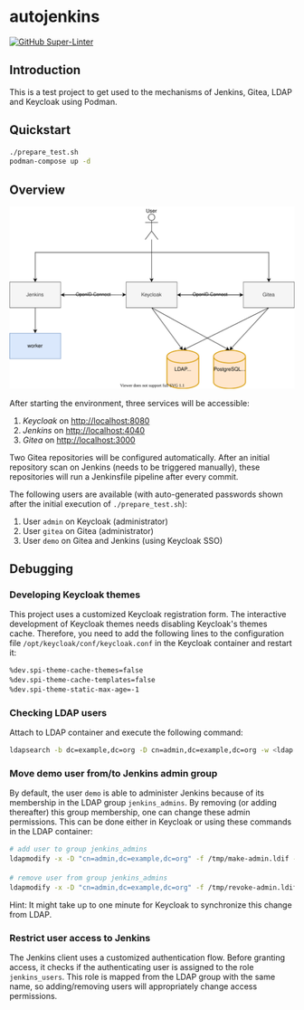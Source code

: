 # autojenkins

[![GitHub Super-Linter](https://github.com/tropicalwave/autojenkins/workflows/Lint%20Code%20Base/badge.svg)](https://github.com/marketplace/actions/super-linter)

## Introduction

This is a test project to get used to the mechanisms of Jenkins, Gitea,
LDAP and Keycloak using Podman.

## Quickstart

```bash
./prepare_test.sh
podman-compose up -d
```

## Overview

![Architecture](/images/architecture.svg)

After starting the environment, three services will be accessible:

1. *Keycloak* on <http://localhost:8080>
2. *Jenkins* on <http://localhost:4040>
3. *Gitea* on <http://localhost:3000>

Two Gitea repositories will be configured automatically. After an
initial repository scan on Jenkins (needs to be triggered manually),
these repositories will run a Jenkinsfile pipeline after every commit.

The following users are available (with auto-generated passwords shown
after the initial execution of `./prepare_test.sh`):

1. User `admin` on Keycloak (administrator)
2. User `gitea` on Gitea (administrator)
3. User `demo` on Gitea and Jenkins (using Keycloak SSO)

## Debugging

### Developing Keycloak themes

This project uses a customized Keycloak registration form. The interactive
development of Keycloak themes needs disabling Keycloak's themes cache.
Therefore, you need to add the following lines to the configuration
file `/opt/keycloak/conf/keycloak.conf` in the Keycloak container
and restart it:

```bash
%dev.spi-theme-cache-themes=false
%dev.spi-theme-cache-templates=false
%dev.spi-theme-static-max-age=-1
```

### Checking LDAP users

Attach to LDAP container and execute the following command:
```bash
ldapsearch -b dc=example,dc=org -D cn=admin,dc=example,dc=org -w <ldap admin password>
```

### Move demo user from/to Jenkins admin group

By default, the user `demo` is able to administer Jenkins because of its membership
in the LDAP group `jenkins_admins`. By removing (or adding thereafter) this group
membership, one can change these admin permissions. This can be done either in Keycloak
or using these commands in the LDAP container:

```bash
# add user to group jenkins_admins
ldapmodify -x -D "cn=admin,dc=example,dc=org" -f /tmp/make-admin.ldif -w <ldap admin password>

# remove user from group jenkins_admins
ldapmodify -x -D "cn=admin,dc=example,dc=org" -f /tmp/revoke-admin.ldif -w <ldap admin password>
```

Hint: It might take up to one minute for Keycloak to synchronize this change from LDAP.

### Restrict user access to Jenkins

The Jenkins client uses a customized authentication flow. Before granting
access, it checks if the authenticating user is assigned to the role
`jenkins_users`. This role is mapped from the LDAP group with the same
name, so adding/removing users will appropriately change access permissions.
